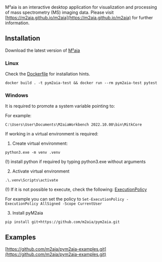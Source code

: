 M²aia is an interactive desktop application for visualization and processing of mass spectrometry (MS) imaging data. Please visit [https://m2aia.github.io/m2aia](https://m2aia.github.io/m2aia) for further information.

## Installation

Download the latest version of [M²aia](https://m2aia.de/)

### Linux

Check the [Dockerfile](Dockerfile) for installation hints.

``` docker build . -t pym2aia-test && docker run --rm pym2aia-test pytest ```

### Windows

It is required to promote a system variable pointing to:

For example:

``` C:\Users\User\Documents\M2aiaWorkbench 2022.10.00\bin\MitkCore ```


If working in a virtual environment is required:

1) Create virtual environment:

``` python3.exe -m venv .venv ```

(!) install python if required by typing python3.exe without arguments

2) Activate virtual environment

``` .\.venv\Scripts\activate ```

(!) If it is not possible to execute, check the following: [ExecutionPolicy](https://learn.microsoft.com/en-us/powershell/module/microsoft.powershell.core/about/about_execution_policies?view=powershell-7.2)

For example you can set the policy to ``` Set-ExecutionPolicy -ExecutionPolicy AllSigned -Scope CurrentUser ```

3) Install pyM2aia

``` pip install git+https://github.com/m2aia/pym2aia.git ```



## Examples

[https://github.com/m2aia/pym2aia-examples.git](https://github.com/m2aia/pym2aia-examples.git)
